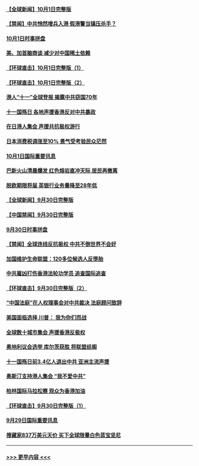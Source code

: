 #### [【全球新闻】10月1日完整版](../pages/prog202/a102677206.md) 
#### [【禁闻】中共悄然增兵入港 假港警当镇压杀手？](../pages/prog202/a102677038.md) 
#### [10月1日时事拼盘](../pages/prog202/a102676998.md) 
#### [美、加首脑商谈 减少对中国稀土依赖](../pages/prog202/a102676955.md) 
#### [【环球直击】10月1日完整版（1）](../pages/prog202/a102676941.md) 
#### [【环球直击】10月1日完整版（2）](../pages/prog202/a102676934.md) 
#### [港人“十一”全球登报 揭露中共窃国70年](../pages/prog202/a102676912.md) 
#### [十一国殇日 各地声援香港反对中共暴政](../pages/prog202/a102676851.md) 
#### [在日港人集会 声援共抗极权游行](../pages/prog202/a102676791.md) 
#### [日本消费税调涨至10% 景气受考验民众茫然](../pages/prog202/a102676581.md) 
#### [10月1日国际重要讯息](../pages/prog202/a102676588.md) 
#### [巴新火山清晨爆发 红色熔岩直冲天际 居民再撤离](../pages/prog202/a102676525.md) 
#### [脱欧期限将届 英银行业务量降至28年低](../pages/prog202/a102676518.md) 
#### [【全球新闻】9月30日完整版](../pages/prog202/a102676326.md) 
#### [【中国禁闻】9月30日完整版](../pages/prog202/a102676296.md) 
#### [9月30日时事拼盘](../pages/prog202/a102676227.md) 
#### [【禁闻】全球连线反抗极权 中共不倒世界不会好](../pages/prog202/a102676151.md) 
#### [加国维护生命联盟：120多位候选人反堕胎](../pages/prog202/a102676119.md) 
#### [中共雇凶打伤香港法轮功学员 追查国际追查](../pages/prog202/a102675745.md) 
#### [【环球直击】9月30日完整版（2）](../pages/prog202/a102676036.md) 
#### [“中国法庭”在人权理事会对中共裁决 法庭顾问致辞](../pages/prog202/a102676009.md) 
#### [美国面临选择 川普： 我为你们而战](../pages/prog202/a102675974.md) 
#### [全球数十城市集会 声援香港反极权](../pages/prog202/a102675955.md) 
#### [奥地利议会选举 库尔茨获胜 将联盟组阁](../pages/prog202/a102675949.md) 
#### [十一国殇日前3.4亿人退出中共 亚洲主流声援](../pages/prog202/a102675925.md) 
#### [奥斯汀支持港人集会  “我不爱中共”](../pages/prog202/a102675881.md) 
#### [柏林国际马拉松赛 观众为香港加油](../pages/prog202/a102675855.md) 
#### [【环球直击】9月30日完整版（1）](../pages/prog202/a102675806.md) 
#### [9月29日国际重要讯息](../pages/prog202/a102675723.md) 
#### [搜藏家837万美元天价 买下全球限量白色蓝宝坚尼](../pages/prog202/a102675637.md) 

----
#### [ >>> 更早内容 <<< ](../indexes/prog202-earlier.md)
